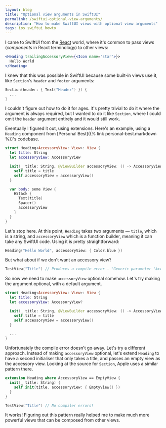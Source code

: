 ```yaml
---
layout: blog
title: "Optional view arguments in SwiftUI"
permalink: /swiftui-optional-view-arguments/
description: "How to make SwiftUI views with optional view arguments"
tags: ios swiftui howto
---
```


I came to SwiftUI from the [React](https://reactjs.org) world, where it's common to pass views (_components_ in React terminology) to other views:

```jsx
<Heading trailingAccessoryView={<Icon name="star">}>
  Hello World
</Heading>
```

I knew that this was possible in SwiftUI because some built-in views use it, like `Section`'s `header` and `footer` arguments:

```swift
Section(header: { Text("Header") }) {
  ...
}
```

I couldn't figure out how to do it for ages. It's pretty trivial to do it where the argument is always required, but I wanted to do it like `Section`, where I could omit the `header` argument entirely and it would still work.

Eventually I figured it out, using extensions. Here's an example, using a `Heading` component from [Personal Best]({% link personal-best.markdown %})'s codebase.

```swift
struct Heading<AccessoryView: View>: View {
  let title: String
  let accessoryView: AccessoryView

  init(_ title: String, @ViewBuilder accessoryView: () -> AccessoryView) {
    self.title = title
    self.accessoryView = accessoryView()
  }

  var body: some View {
    HStack {
      Text(title)
      Spacer()
      accessoryView
    }
  }
}
```

Let's stop here. At this point, `Heading` takes two arguments — `title`, which is a string, and `accessoryView` which is a function builder, meaning it can take any SwiftUI code. Using it is pretty straightforward:

```swift
Heading("Hello World", accessoryView: { Color.blue })
```

But what about if we don't want an accessory view?

```swift
TestView("Title") // Produces a compile error — "Generic parameter 'AccessoryView' could not be inferred
```

So now we need to make `accessoryView` optional somehow. Let's try making the argument optional, with a default argument.

```swift
struct Heading<AccessoryView: View>: View {
  let title: String
  let accessoryView: AccessoryView?

  init(_ title: String, @ViewBuilder accessoryView: () -> AccessoryView? = { nil }) {
    self.title = title
    self.accessoryView = accessoryView()
  }

  ...
}
```

Unfortunately the compile error doesn't go away. Let's try a different approach. Instead of making `accessoryView` optional, let's extend `Heading` to have a second initialiser that only takes a title, and passes an empty view as the accessory view. Looking at the source for `Section`, Apple uses a similar pattern there.

```swift
extension Heading where AccessoryView == EmptyView {
  init(_ title: String) {
    self.init(title, accessoryView: { EmptyView() })
  }
}
```

```swift
TestView("Title") // No compiler errors!
```

It works! Figuring out this pattern really helped me to make much more powerful views that can be composed from other views.
